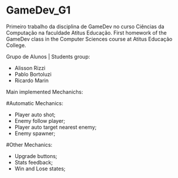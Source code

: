 # GameDev_G1
 Primeiro trabalho da disciplina de GameDev no curso Ciências da Computação na faculdade Atitus Educação.
 First homework of the GameDev class in the Computer Sciences course at Atitus Educação College.

Grupo de Alunos | Students group:
- Alisson Rizzi
- Pablo Bortoluzi
- Ricardo Marin

Main implemented Mechanichs:

#Automatic Mechanics:
 - Player auto shot;
 - Enemy follow player;
 - Player auto target nearest enemy;
 - Enemy spawner;

#Other Mechanics:
 - Upgrade buttons;
 - Stats feedback;
 - Win and Lose states;
